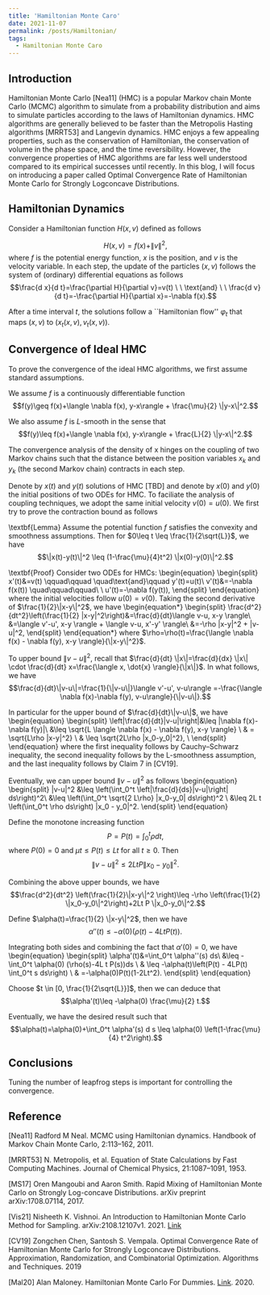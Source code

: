 ```yaml
---
title: 'Hamiltonian Monte Caro'
date: 2021-11-07
permalink: /posts/Hamiltonian/
tags:
  - Hamiltonian Monte Caro
---
```



## Introduction


Hamiltonian Monte Carlo [Nea11] (HMC) is a popular Markov chain Monte Carlo (MCMC) algorithm to simulate from a probability distribution and aims to simulate particles according to the laws of Hamiltonian dynamics. HMC algorithms are generally believed to be faster than the Metropolis Hasting algorithms [MRRT53] and Langevin dynamics. HMC enjoys a few appealing properties, such as the conservation of Hamiltonian, the conservation of volume in the phase space, and the time reversibility. However, the convergence properties of HMC algorithms are far less well understood compared to its empirical successes until recently. In this blog, I will focus on introducing a paper called Optimal Convergence Rate of Hamiltonian Monte Carlo for Strongly Logconcave Distributions. 

## Hamiltonian Dynamics

Consider a Hamiltonian function $H(x, v)$ defined as follows

$$H(x, v)=f(x)+\|v\|^2,$$
where $f$ is the potential energy function, $x$ is the position, and $v$ is the velocity variable. In each step, the update of the particles $(x, v)$ follows the system of (ordinary) differential equations as follows
$$\frac{d x}{d t}=\frac{\partial H}{\partial v}=v(t) \ \ \text{and} \ \ \frac{d v}{d t}=-\frac{\partial H}{\partial x}=-\nabla f(x).$$

After a time interval $t$, the solutions follow a ``Hamiltonian flow'' $\varphi_t$ that maps $(x,v)$ to $(x_t(x,v), v_t(x, v))$.





## Convergence of Ideal HMC

To prove the convergence of the ideal HMC algorithms, we first assume standard assumptions.

We assume $f$ is a continuously differentiable function
$$f(y)\geq f(x)+\langle \nabla f(x), y-x\rangle + \frac{\mu}{2} \|y-x\|^2.$$

We also assume $f$ is $L$-smooth in the sense that
$$f(y)\leq f(x)+\langle \nabla f(x), y-x\rangle + \frac{L}{2} \|y-x\|^2.$$

The convergence analysis of the density of x hinges on the coupling of two Markov chains such that the distance between the position variables $x_k$ and $y_k$ (the second Markov chain) contracts in each step.

Denote by $x(t)$ and $y(t)$ solutions of HMC [TBD] and denote by $x(0)$ and $y(0)$ the initial positions of two ODEs for HMC. To faciliate the analysis of coupling techniques, we adopt the same initial velocity $v(0)=u(0)$. We first try to prove the contraction bound as follows

\textbf{Lemma} Assume the potential function $f$ satisfies the convexity and smoothness assumptions. Then for $0\leq t \leq \frac{1}{2\sqrt{L}}$, we have
$$\|x(t)-y(t)\|^2 \leq (1-\frac{\mu}{4}t^2) \|x(0)-y(0)\|^2.$$


\textbf{Proof}
Consider two ODEs for HMCs: 
\begin{equation}
\begin{split}
    x'(t)&=v(t)    \qquad\qquad \quad\text{and}\qquad y'(t)=u(t)\\
    v'(t)&=-\nabla f(x(t))     \quad\qquad\qquad\ \  u'(t)=-\nabla f(y(t)),
\end{split}
\end{equation}
where the initial velocities follow $u(0)=v(0)$. Taking the second derivative of $\frac{1}{2}\|x-y\|^2$, we have
\begin{equation*}
\begin{split}
    \frac{d^2}{dt^2}\left(\frac{1}{2} \|x-y\|^2\right)&=\frac{d}{dt}\langle v-u, x-y \rangle\\
    &=\langle v'-u', x-y \rangle + \langle v-u, x'-y' \rangle\\
    &=-\rho \|x-y\|^2 + \|v-u\|^2,
\end{split}
\end{equation*}
where $\rho=\rho(t)=\frac{\langle \nabla f(x) - \nabla f(y), x-y \rangle}{\|x-y\|^2}$.

To upper bound $\|v-u\|^2$, recall that $\frac{d}{dt} \|x\|=\frac{d}{dx} \|x\| \cdot \frac{d}{dt} x=\frac{\langle x, \dot{x} \rangle}{\|x\|}$. In what follows, we have
$$\frac{d}{dt}\|v-u\|=\frac{1}{\|v-u\|}\langle v'-u', v-u\rangle =-\frac{\langle \nabla f(x)-\nabla f(y), v-u\rangle}{\|v-u\|}.$$

In particular for the upper bound of $\frac{d}{dt}\|v-u\|$, we have
\begin{equation}
\begin{split}
    \left|\frac{d}{dt}\|v-u\|\right|&\leq \|\nabla f(x)-\nabla f(y)\|\\
    &\leq \sqrt{L \langle \nabla f(x) - \nabla f(y), x-y \rangle} \\
    & = \sqrt{L\rho \|x-y\|^2} \\
    & \leq \sqrt{2L\rho \|x_0-y_0\|^2}, \\
\end{split}
\end{equation}
where the first inequality follows by Cauchy–Schwarz inequality, the second inequality follows by the L-smoothness assumption, and the last inequality follows by Claim 7 in [CV19].

Eventually, we can upper bound $\|v-u\|^2$ as follows
\begin{equation}
\begin{split}
    \|v-u\|^2 &\leq  \left(\int_0^t \left|\frac{d}{ds}\|v-u\|\right| ds\right)^2\\ 
    &\leq \left(\int_0^t \sqrt{2 L\rho} \|x_0-y_0\| ds\right)^2 \\
    &\leq 2L t \left(\int_0^t \rho ds\right) \|x_0 - y_0\|^2.
\end{split}
\end{equation}


Define the monotone increasing function
$$P=P(t)=\int_0^t \rho dt,$$
where $P(0)=0$ and $\mu t \leq P(t)\leq L t$ for all $t\geq 0$. Then
$$\|v-u\|^2 \leq 2L t P\|x_0-y_0\|^2.$$

Combining the above upper bounds, we have
$$\frac{d^2}{dt^2} \left(\frac{1}{2}\|x-y\|^2 \right)\leq -\rho \left(\frac{1}{2} \|x_0-y_0\|^2\right)+2Lt P \|x_0-y_0\|^2.$$

Define $\alpha(t)=\frac{1}{2} \|x-y\|^2$, then we have
$$\alpha''(t)\leq -\alpha(0) (\rho(t)-4L t P(t)).$$

Integrating both sides and combining the fact that $\alpha'(0)=0$, we have
\begin{equation}
\begin{split}
    \alpha'(t)&=\int_0^t \alpha''(s) ds\\
    &\leq -\int_0^t \alpha(0) (\rho(s)-4L t P(s))ds \\
    & \leq -\alpha(t)\left(P(t) - 4LP(t) \int_0^t s ds\right) \\
    & =-\alpha(0)P(t)(1-2Lt^2).
\end{split}
\end{equation}

Choose $t \in [0, \frac{1}{2\sqrt{L}}]$, then we can deduce that
$$\alpha'(t)\leq -\alpha(0) \frac{\mu}{2} t.$$

Eventually, we have the desired result such that
$$\alpha(t)=\alpha(0)+\int_0^t \alpha'(s) d s \leq \alpha(0) \left(1-\frac{\mu}{4} t^2\right).$$

## Conclusions

Tuning the number of leapfrog steps is important for controlling the convergence.


## Reference

[Nea11] Radford M Neal. MCMC using Hamiltonian dynamics. Handbook of Markov Chain Monte Carlo, 2:113–162, 2011.

[MRRT53] N. Metropolis, et al. Equation of State Calculations by Fast Computing Machines. Journal of Chemical Physics, 21:1087–1091, 1953.

[MS17] Oren Mangoubi and Aaron Smith. Rapid Mixing of Hamiltonian Monte Carlo on Strongly Log-concave Distributions. arXiv preprint arXiv:1708.07114, 2017.

[Vis21] Nisheeth K. Vishnoi. An Introduction to Hamiltonian Monte Carlo Method for Sampling. arXiv:2108.12107v1. 2021. [Link](https://www.youtube.com/watch?v=efqGwPDnlQY&list=PLJ7WITsfI1LDe6QQ3Uf07AvfxIfvcZ8uI&index=4&t=291s)

[CV19] Zongchen Chen, Santosh S. Vempala. Optimal Convergence Rate of Hamiltonian Monte Carlo for Strongly Logconcave Distributions. Approximation, Randomization, and Combinatorial Optimization. Algorithms and Techniques. 2019

[Mal20] Alan Maloney. Hamiltonian Monte Carlo For Dummies. [Link](https://www.youtube.com/watch?v=ZGtezhDaSpM&list=PLJ7WITsfI1LDe6QQ3Uf07AvfxIfvcZ8uI&index=7&t=928s). 2020.



